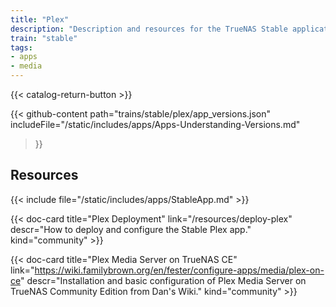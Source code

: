 ```yaml
---
title: "Plex"
description: "Description and resources for the TrueNAS Stable application called Plex."
train: "stable"
tags:
- apps
- media
---
```


{{< catalog-return-button >}}

{{< github-content 
    path="trains/stable/plex/app_versions.json"
	includeFile="/static/includes/apps/Apps-Understanding-Versions.md"
>}}

## Resources

{{< include file="/static/includes/apps/StableApp.md" >}}

<div class="docs-sections">

{{< doc-card title="Plex Deployment" link="/resources/deploy-plex"
descr="How to deploy and configure the Stable Plex app." kind="community" >}}

{{< doc-card title="Plex Media Server on TrueNAS CE" link="https://wiki.familybrown.org/en/fester/configure-apps/media/plex-on-ce"
descr="Installation and basic configuration of Plex Media Server on TrueNAS Community Edition from Dan's Wiki." kind="community" >}}

</div>